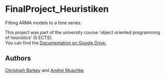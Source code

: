 # FinalProject_Heuristiken
Fitting ARMA models to a time series.

This project was part of the university course 'object oriented programming of heuristics' (5 ECTS).\
You can find the [Documentation on Google Drive.](https://drive.google.com/file/d/1bvWfVRqrnhQ83Od6aWTtIy44sCAeCZBH/view?usp=sharing)

## Authors
[Christoph Barkey](https://github.com/ChristophBarkey) and 
[Andrej Muschke](https://github.com/IandrejI)
